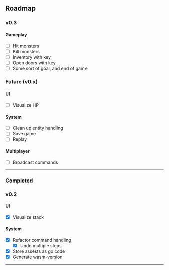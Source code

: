 

## Roadmap


### v0.3
#### Gameplay
* [ ] Hit monsters
* [ ] Kill monsters
* [ ] Inventory with key
* [ ] Open doors with key
* [ ] Some sort of goal, and end of game

### Future (v0.x)

#### UI
* [ ] Visualize HP

#### System
* [ ] Clean up entity handling
* [ ] Save game
* [ ] Replay

#### Multiplayer
* [ ] Broadcast commands
---

### Completed

### v0.2

#### UI
* [x] Visualize stack

#### System

* [x] Refactor command handling
  * [x] Undo multiple steps
* [x] Store assests as go code
* [x] Generate wasm-version

---